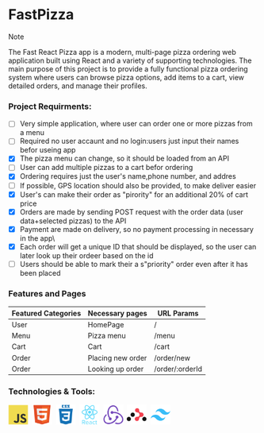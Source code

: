 # FastPizza

> [!NOTE]
> The Fast React Pizza app is a modern, multi-page pizza ordering web application built using React and a variety of supporting technologies. The main purpose of this project is to provide a fully functional pizza ordering system where users can browse pizza options, add items to a cart, view detailed orders, and manage their profiles.

### Project Requirments:

- [ ] Very simple application, where user can order one or more pizzas from a menu
- [ ] Required no user accaunt and no login:users just input their names befor useing app
- [x] The pizza menu can change, so it should be loaded from an API
- [ ] User can add multiple pizzas to a cart befor ordering
- [x] Ordering requires just the user's name,phone number, and addres
- [ ] If possible, GPS location should also be provided, to make deliver easier
- [x] User's can make their order as "pirority" for an additional 20% of cart price
- [x] Orders are made by sending POST request with the order data (user data+selected pizzas) to the API
- [x] Payment are made on delivery, so no payment processing in necessary in the app\
- [x] Each order will get a unique ID that should be displayed, so the user can later look up their ordeer based on the id
- [ ] Users should be able to mark their a s"priority" order even after it has been placed

### Features and Pages

| Featured Categories | Necessary pages   | URL Params      |
| ------------------- | ----------------- | --------------- |
| User                | HomePage          | /               |
| Menu                | Pizza menu        | /menu           |
| Cart                | Cart              | /cart           |
| Order               | Placing new order | /order/new      |
| Order               | Looking up order  | /order/:orderId |

### Technologies & Tools:

<p>
  <img src="https://github.com/devicons/devicon/blob/master/icons/javascript/javascript-original.svg" title="JavaScript" alt="JavaScript" width="40" height="40"/>&nbsp;
  <img src="https://github.com/devicons/devicon/blob/master/icons/html5/html5-original.svg" title="HTML5" alt="HTML" width="40" height="40"/>&nbsp;
  <img src="https://github.com/devicons/devicon/blob/master/icons/css3/css3-plain-wordmark.svg"  title="CSS3" alt="CSS" width="40" height="40"/>&nbsp;
  <img src="https://github.com/devicons/devicon/blob/master/icons/react/react-original-wordmark.svg" title="React" alt="React" width="40" height="40"/>&nbsp;
  <img src="https://github.com/devicons/devicon/blob/master/icons/redux/redux-original.svg" title="React" alt="React" width="40" height="40"/>&nbsp;
  <img src="https://github.com/devicons/devicon/blob/master/icons/reactrouter/reactrouter-original.svg" title="React" alt="React" width="40" height="40"/>&nbsp;
  <img src="https://github.com/devicons/devicon/blob/master/icons/tailwindcss/tailwindcss-original.svg" title="npm" alt="npm" width="40" height="40"/>&nbsp;
  
  
</p>
